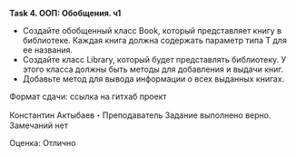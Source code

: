 **Task 4. ООП: Обобщения. ч1**

* Создайте обобщенный класс Book<T>, который представляет книгу в библиотеке. Каждая книга должна содержать параметр типа T для ее названия.
* Создайте класс Library, который будет представлять библиотеку. У этого класса должны быть методы для добавления и выдачи книг.
* Добавьте метод для вывода информации о всех выданных книгах.

Формат сдачи: ссылка на гитхаб проект

Константин Актыбаев・Преподаватель
Задание выполнено верно. Замечаний нет

Оценка:
Отлично